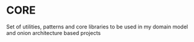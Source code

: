 # CORE

Set of utilities, patterns and core libraries to be used in my domain model and onion architecture based projects